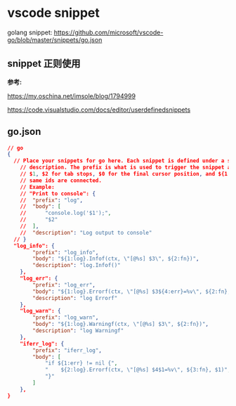 # vscode snippet



golang snippet: https://github.com/microsoft/vscode-go/blob/master/snippets/go.json



## snippet 正则使用





**参考:**

https://my.oschina.net/imsole/blog/1794999

https://code.visualstudio.com/docs/editor/userdefinedsnippets



## go.json

```json
// go
{
  // Place your snippets for go here. Each snippet is defined under a snippet name and has a prefix, body and 
	// description. The prefix is what is used to trigger the snippet and the body will be expanded and inserted. Possible variables are:
	// $1, $2 for tab stops, $0 for the final cursor position, and ${1:label}, ${2:another} for placeholders. Placeholders with the 
	// same ids are connected.
	// Example:
	// "Print to console": {
	// 	"prefix": "log",
	// 	"body": [
	// 		"console.log('$1');",
	// 		"$2"
	// 	],
	// 	"description": "Log output to console"
  // }
  "log_info": {
        "prefix": "log_info",
        "body": "${1:log}.Infof(ctx, \"[@%s] $3\", ${2:fn})",
        "description": "log.Infof()"
    },
    "log_err": {
        "prefix": "log_err",
        "body": "${1:log}.Errorf(ctx, \"[@%s] $3${4:err}=%v\", ${2:fn}, $4)",
        "description": "log Errorf"
    },
    "log_warn": {
        "prefix": "log_warn",
        "body": "${1:log}.Warningf(ctx, \"[@%s] $3\", ${2:fn})",
        "description": "log Warningf"
    },
    "iferr_log": {
        "prefix": "iferr_log",
        "body": [
            "if ${1:err} != nil {",
            "    ${2:log}.Errorf(ctx, \"[@%s] $4$1=%v\", ${3:fn}, $1)",
            "}"
        ]
    },
}
```

